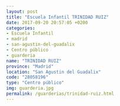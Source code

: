 ```yaml
---
layout: post
title: "Escuela Infantil TRINIDAD RUIZ"
date: 2017-09-20 20:57:05 +0200
categories:
- Escuela Infantil
- madrid
- san-agustin-del-guadalix
- Centro público
- guarderia
name: "TRINIDAD RUIZ"
province: "Madrid"
location: "San Agustin del Guadalix"
code: "28058196"
type: "Centro público"
img: guarderia.jpg
permalink: /guarderias/trinidad-ruiz.html
---
```

